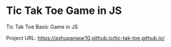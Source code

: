 # Tic Tak Toe Game in JS

Tic Tak Toe Basic Game in JS

Project URL: https://ashupanwar10.github.io/tic-tak-toe.github.io/
